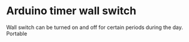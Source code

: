 # Arduino timer wall switch
Wall switch can be turned on and off for certain periods during the day. Portable
